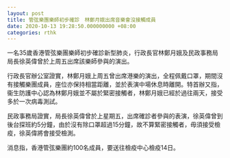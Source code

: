 ```yaml
---
layout: post
title: 管弦樂團樂師初步確診　林鄭月娥出席音樂會沒接觸成員
date: 2020-10-13 19:28:50.000000000 +08:00
categories: rthk
---
```


一名35歲香港管弦樂團樂師初步確診新型肺炎，行政長官林鄭月娥及民政事務局局長徐英偉曾於上周五出席該樂師參與的演出。

行政長官辦公室證實，林鄭月娥上周五曾出席港樂的演出，全程佩戴口罩，期間沒有接觸樂團成員，座位亦保持相當距離，並於表演中場休息時離開。特首辦又指，衞生防護中心認為林鄭月娥並不屬於緊密接觸者，林鄭月娥已經於過往兩天，接受多於一次病毒測試。

民政事務局證實，局長徐英偉曾於上星期五，出席確診者參與的表演，徐英偉曾到後台探班約5分鐘，由於沒有除口罩超過15分鐘，故不算緊密接觸者，毋須接受檢疫，徐英偉將會接受檢測。

消息指，香港管弦樂團約100名成員，要送往檢疫中心檢疫14日。
